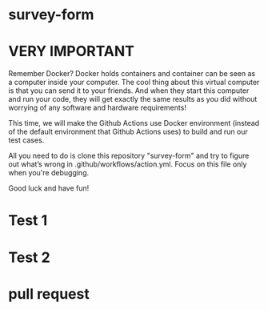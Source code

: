 # survey-form

# VERY IMPORTANT
Remember Docker? Docker holds containers and container can be seen as a computer inside your computer. The cool thing about this virtual computer is that you can send it to your friends. And when they start this computer and run your code, they will get exactly the same results as you did without worrying of any software and hardware requirements!

This time, we will make the Github Actions use Docker environment (instead of the default environment that Github Actions uses) to build and run our test cases. 

All you need to do is clone this repository "survey-form" and try to figure out what’s wrong in .github/workflows/action.yml. Focus on this file only when you're debugging. 

Good luck and have fun!

# Test 1
# Test 2
# pull request

